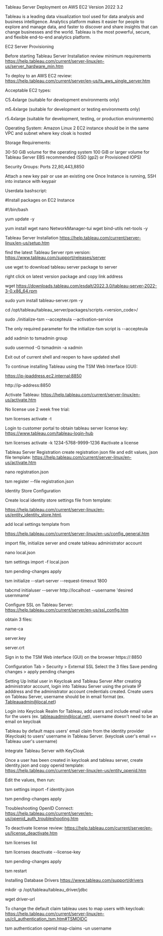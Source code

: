 Tableau Server Deployment on AWS EC2
Version 2022 3.2

Tableau is a leading data visualization tool used for data analysis and business intelligence.
Analytics platform makes it easier for people to explore and manage data, and faster to discover and share insights that can change businesses and the world.
Tableau is the most powerful, secure, and flexible end-to-end analytics platform.

EC2 Server Provisioning

Before starting Tableau Server Installation review minimum requirements
https://help.tableau.com/current/server-linux/en-us/server_hardware_min.htm

To deploy to an AWS EC2 review:
https://help.tableau.com/current/server/en-us/ts_aws_single_server.htm

Acceptable EC2 types:

C5.4xlarge (suitable for development environments only)

m5.4xlarge (suitable for development or testing environments only)

r5.4xlarge (suitable for development, testing, or production environments)

Operating System:
Amazon Linux 2
EC2 instance should be in the same VPC and subnet where key cloak is hosted

Storage Requirements:

30-50 GiB volume for the operating system
100 GiB or larger volume for Tableau Server
EBS recommended (SSD (gp2) or Provisioned IOPS)

Security Groups: 
Ports 22,80,443,8850 

Attach a new key pair or use an existing one
Once Instance is running, SSH into instance with keypair

Userdata bashscript:

#Install packages on EC2 Instance

#!/bin/bash

yum update -y

yum install wget nano NetworkManager-tui wget bind-utils net-tools -y


Tableau Server Installation
https://help.tableau.com/current/server-linux/en-us/setup.htm

find the latest Tableau Server rpm version:
https://www.tableau.com/support/releases/server

use wget to download tableau server package to server

right click on latest version package and copy link address

wget https://downloads.tableau.com/esdalt/2022.3.0/tableau-server-2022-3-0.x86_64.rpm

sudo yum install tableau-server.rpm -y

cd /opt/tableau/tableau_server/packages/scripts.<version_code>/

sudo ./initialize-tsm --accepteula --activation-service

The only required parameter for the initialize-tsm script is --accepteula

add xadmin to tsmadmin group

sudo usermod -G tsmadmin -a xadmin

Exit out of current shell and reopen to have updated shell

To continue installing Tableau using the TSM Web Interface (GUI):

https://ip-ipaddress.ec2.internal:8850

http://ip-address:8850


Activate Tableau:
https://help.tableau.com/current/server-linux/en-us/activate.htm

No license use 2 week free trial:

tsm licenses activate -t

Login to customer portal to obtain tableau server license key:
https://www.tableau.com/tableau-login-hub

tsm licenses activate -k 1234-5768-9999-1236 #activate a license

Tableau Server Registration
create registration json file and edit values, json file template:
https://help.tableau.com/current/server-linux/en-us/activate.htm

nano registration.json

tsm register --file registration.json

Identity Store Configuration

Create local identity store settings file from template:

https://help.tableau.com/current/server-linux/en-us/entity_identity_store.htm\

add local settings template from

https://help.tableau.com/current/server-linux/en-us/config_general.htm

import file, initialize server and create tableau administrator account

nano local.json

tsm settings import -f local.json

tsm pending-changes apply

tsm initialize --start-server --request-timeout 1800

tabcmd initialuser --server http://localhost --username 'desired usernmame'

Configure SSL on Tableau Server:
https://help.tableau.com/current/server/en-us/ssl_config.htm

obtain 3 files:

name-ca

server.key

server.crt

Sign in to the TSM Web interface (GUI) on the browser
https://:8850

Configuration Tab > Security > External SSL
Select the 3 files
Save pending changes > apply pending changes

Setting Up Initial user in Keycloak and Tableau Server
After creating administrator account, login into Tableau Server using the private IP adddress and the administrator account credentials created.
Create users on Tableau Server, username should be in email format (ex. Tableauadmin@local.net)

Login into Keycloak Realm for Tableau, add users and include email value for the users (ex. tableauadmin@local.net), username doesn't need to be an email on keycloak

Tableau by default maps users' email claim from the identity provider (Keycloak) to users' username in Tableau Server. (keycloak user's email == Tableau user's username)

Integrate Tableau Server with KeyCloak

Once a user has been created in keycloak and tableau server, create identity.json and copy openid template: https://help.tableau.com/current/server-linux/en-us/entity_openid.htm

Edit the values, then run:

tsm settings import -f identity.json

tsm pending-changes apply

Troubleshooting OpenID Connect:
https://help.tableau.com/current/server/en-us/openid_auth_troubleshooting.htm

To deactivate license review:
https://help.tableau.com/current/server/en-us/license_deactivate.htm

tsm licenses list

tsm licenses deactivate --license-key 

tsm pending-changes apply

tsm restart

Installing Database Drivers
https://www.tableau.com/support/drivers

mkdir -p /opt/tableau/tableau_driver/jdbc

wget driver-url

To change the default claim tableau uses to map users with keycloak:
https://help.tableau.com/current/server-linux/en-us/cli_authentication_tsm.htm#TSMOIDC

tsm authentication openid map-claims -un username


